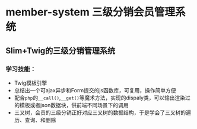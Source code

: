 # member-system 三级分销会员管理系统
## Slim+Twig的三级分销管理系统
### 学习技能：
- Twig模板引擎
- 总结出一个可ajax异步和Form提交的js函数库，可复用，操作简单方便
- 配合`php`的`__call()`,`__get()`等魔术方法，实现的dispaly类，可以输出渲染过的模板或者json数据块，供前端不同场景下的调用
- 三叉树，会员的三级分销正好对应三叉树的数据结构，于是学会了三叉树的遍历、查询、和删除

